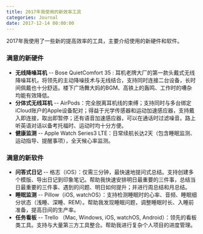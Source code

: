 ```yaml
---
title: 2017年我使用的新效率工具
categories: Journal
date: 2017-12-14 00:00:00
---
```


2017年我使用了一些新的提高效率的工具，主要介绍使用的新硬件和软件。
### 满意的新硬件

- **无线降噪耳机** -- Bose QuietComfort 35 : 耳机老牌大厂的第一款头戴式无线降噪耳机，将领先的主动降噪技术与无线结合，支持同时连接二台设备，长时间佩戴也十分舒适。楼下广场舞大妈的BGM、高铁上的轰鸣、工作时的嘈杂均能有效降低。
- **分体式无线耳机** -- AirPods：完全脱离耳机线的束缚；支持同时与多台绑定iCloud账户的Apple设备配对；得益于光学传感器和运动加速感应器，支持戴入即连接，取出即暂停；还有语音加速感应器，可以在通话时过滤噪音。路上听英语对话以备考托福时、运动时均十分方便。
- **健康监测** -- Apple Watch Series3 LTE：日常续航长达2天（包含睡眠监测、运动指导、提醒事项），全天候心率监测。

### 满意的新软件

- **问答式日记** -- 格志（iOS）：仅需三分钟，最快速地提问式总结。支持创建多个模版、导出日记到印象笔记。帮助我快速安排明日最重要的三件事，总结当日最重要的三件事、遇到的问题、明日如何提升；并进行周总结和月总结。
- **睡眠监测** -- Pillow（iOS, watchOS）：支持检测睡眠时的心率、音频、睡眠细分状态（浅睡、深睡、REM）。帮助我发现睡眠问题，调整睡眠时长、入睡前准备，提高日间的生产率。
- **任务看板** -- Trello （Mac, Windows, iOS, watchOS, Android）：领先的看板类工具。支持与大量第三方工具整合。帮助我进行复杂个人项目的进度管理。



